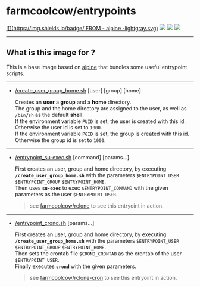 # farmcoolcow/entrypoints

[![](https://img.shields.io/badge/  FROM  -  alpine  -lightgray.svg)](https://hub.docker.com/_/alpine) [![](https://images.microbadger.com/badges/commit/farmcoolcow/entrypoints.svg)](https://github.com/coolcow/docker_entrypoints/commits/master) [![](https://images.microbadger.com/badges/image/farmcoolcow/entrypoints.svg)](https://microbadger.com/images/farmcoolcow/entrypoints) [![](https://images.microbadger.com/badges/license/farmcoolcow/entrypoints.svg)](https://raw.githubusercontent.com/coolcow/docker_entrypoints/master/LICENSE.txt)

---

## What is this image for ?

This is a base image based on [alpine](https://hub.docker.com/_/alpine/) that bundles some useful entrypoint scripts.

--- 

* [/create_user_group_home.sh](https://github.com/coolcow/docker_entrypoints/blob/master/create_user_group_home.sh) [user] [group] [home]  

  Creates an **user** a **group** and a **home** directory.  
  The group and the home directory are assigned to the user, as well as ```/bin/sh``` as the default **shell**.  
  If the environment variable ```PUID``` is set, the user is created with this id. Otherwise the user id is set to ```1000```.  
  If the environment variable ```PGID``` is set, the group is created with this id. Otherwise the group id is set to ```1000```.  
  
---

* [/entrypoint_su-exec.sh](https://github.com/coolcow/docker_entrypoints/blob/master/entrypoint_su-exec.sh) [command] [params...]  

  First creates an user, group and home directory, by executing **```/create_user_group_home.sh```** with the parameters ```$ENTRYPOINT_USER``` ```$ENTRYPOINT_GROUP``` ```$ENTRYPOINT_HOME```.  
  Then uses **```su-exec```** to exec ```$ENTRYPOINT_COMMAND``` with the given parameters as the user ```$ENTRYPOINT_USER```.
  > see [farmcoolcow/rclone](https://hub.docker.com/r/farmcoolcow/rclone) to see this entryoint in action.
  
---

* [/entrypoint_crond.sh](https://github.com/coolcow/docker_entrypoints/blob/master/entrypoint_crond.sh) [params...]  

  First creates an user, group and home directory, by executing **```/create_user_group_home.sh```** with the parameters ```$ENTRYPOINT_USER``` ```$ENTRYPOINT_GROUP``` ```$ENTRYPOINT_HOME```.   
  Then sets the crontab file ```$CROND_CRONTAB``` as the crontab of the user ```$ENTRYPOINT_USER```.   
  Finally executes **```crond```** with the given parameters.
  > see [farmcoolcow/rclone-cron](https://hub.docker.com/r/farmcoolcow/rclone-cron) to see this entryoint in action.
  


